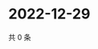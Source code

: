 # 2022-12-29

共 0 条

<!-- BEGIN WEIBO -->
<!-- 最后更新时间 Thu Dec 29 2022 16:16:56 GMT+0800 (China Standard Time) -->

<!-- END WEIBO -->

